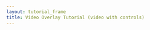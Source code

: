 ```yaml
---
layout: tutorial_frame
title: Video Overlay Tutorial (video with controls)
---
```

<script type="module">
	import L, {Map, TileLayer, LatLngBounds, VideoOverlay, Control, DomUtil, DomEvent} from 'leaflet';

	const map = new Map('map');

	const tiles = new TileLayer('https://tile.openstreetmap.org/{z}/{x}/{y}.png', {
		maxZoom: 19,
		attribution: '&copy; <a href="http://www.openstreetmap.org/copyright">OpenStreetMap</a>'
	}).addTo(map);

	const videoUrls = [
		'https://www.mapbox.com/bites/00188/patricia_nasa.webm',
		'https://www.mapbox.com/bites/00188/patricia_nasa.mp4'
	];
	const errorOverlayUrl = 'https://cdn-icons-png.flaticon.com/512/110/110686.png';
	const bounds = new LatLngBounds([[32, -130], [13, -100]]);

	map.fitBounds(bounds);

	const videoOverlay = new VideoOverlay(videoUrls, bounds, {
		opacity: 0.8,
		errorOverlayUrl,
		interactive: true,
		autoplay: true,
		muted: true,
		playsInline: true
	}).addTo(map);

	videoOverlay.on('load', () => {
		const MyPauseControl = Control.extend({
			onAdd() {
				const button = DomUtil.create('button');
				button.title = 'Pause';
				button.innerHTML = '<span aria-hidden="true">⏸</span>';
				DomEvent.on(button, 'click', () => {
					videoOverlay.getElement().pause();
				});
				return button;
			}
		});
		const MyPlayControl = Control.extend({
			onAdd() {
				const button = DomUtil.create('button');
				button.title = 'Play';
				button.innerHTML = '<span aria-hidden="true">▶️</span>';
				L.DomEvent.on(button, 'click', () => {
					videoOverlay.getElement().play();
				});
				return button;
			}
		});

		const pauseControl = (new MyPauseControl()).addTo(map);
		const playControl = (new MyPlayControl()).addTo(map);
	});

	globalThis.L = L; // only for debugging in the developer console
	globalThis.map = map; // only for debugging in the developer console
</script>
